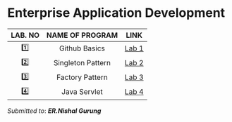 # Enterprise Application Development

LAB. NO | NAME OF PROGRAM | LINK
:------:|:---------------:|:---:
:one: | Github Basics | [Lab 1](git_practice/readme.md)
:two: | Singleton Pattern | [Lab 2](Lab2/readme.md)
:three: | Factory Pattern |[Lab 3](Lab3/readme.md)
:four:| Java Servlet | [Lab 4](Lab4/readme.md)


*Submitted to*: ***ER.Nishal Gurung***

